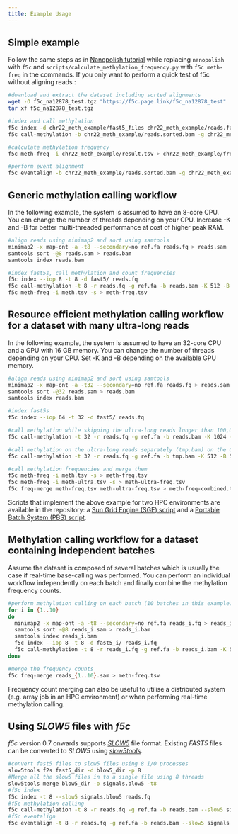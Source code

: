 ```yaml
---
title: Example Usage
---
```


## Simple example 

Follow the same steps as in [Nanopolish tutorial](https://nanopolish.readthedocs.io/en/latest/quickstart_call_methylation.html) while replacing `nanopolish` with `f5c` and `scripts/calculate_methylation_frequency.py` with `f5c meth-freq` in the commands. If you only want to perform a quick test of f5c without aligning reads :
```sh
#download and extract the dataset including sorted alignments
wget -O f5c_na12878_test.tgz "https://f5c.page.link/f5c_na12878_test"
tar xf f5c_na12878_test.tgz

#index and call methylation
f5c index -d chr22_meth_example/fast5_files chr22_meth_example/reads.fastq
f5c call-methylation -b chr22_meth_example/reads.sorted.bam -g chr22_meth_example/humangenome.fa -r chr22_meth_example/reads.fastq > chr22_meth_example/result.tsv

#calculate methylation frequency
f5c meth-freq -i chr22_meth_example/result.tsv > chr22_meth_example/freq.tsv

#perform event alignment
f5c eventalign -b chr22_meth_example/reads.sorted.bam -g chr22_meth_example/humangenome.fa -r chr22_meth_example/reads.fastq > chr22_meth_example/events.tsv
```

## Generic methylation calling workflow

In the following example, the system is assumed to have an 8-core CPU. You can change the number of threads depending on your CPU. Increase -K and -B for better multi-threaded performance at cost of higher peak RAM.

```sh
#align reads using minimap2 and sort using samtools
minimap2 -x map-ont -a -t8 --secondary=no ref.fa reads.fq > reads.sam
samtools sort -@8 reads.sam > reads.bam
samtools index reads.bam

#index fast5s, call methylation and count frequencies
f5c index --iop 8 -t 8 -d fast5/ reads.fq 
f5c call-methylation -t 8 -r reads.fq -g ref.fa -b reads.bam -K 512 -B 2M > meth.tsv
f5c meth-freq -i meth.tsv -s > meth-freq.tsv
```

## Resource efficient methylation calling workflow for a dataset with many ultra-long reads

In the following example, the system is assumed to have an 32-core CPU and a GPU with 16 GB memory. You can change the number of threads depending on your CPU. Set -K and -B depending on the available GPU memory. 

```sh
#align reads using minimap2 and sort using samtools
minimap2 -x map-ont -a -t32 --secondary=no ref.fa reads.fq > reads.sam
samtools sort -@32 reads.sam > reads.bam
samtools index reads.bam

#index fast5s
f5c index --iop 64 -t 32 -d fast5/ reads.fq

#call methylation while skipping the ultra-long reads longer than 100,000 and writing those entries to tmp.bam
f5c call-methylation -t 32 -r reads.fq -g ref.fa -b reads.bam -K 1024 -B 10M --skip-ultra tmp.bam --ultra-thresh 100000 > meth.tsv

#call methylation on the ultra-long reads separately (tmp.bam) on the CPU with a lower batch size to cap the peak RAM
f5c call-methylation -t 32 -r reads.fq -g ref.fa -b tmp.bam -K 512 -B 5M --disable-cuda=yes > meth-ultra.tsv

#call methylation frequencies and merge them
f5c meth-freq -i meth.tsv -s > meth-freq.tsv
f5c meth-freq -i meth-ultra.tsv -s > meth-ultra-freq.tsv
f5c freq-merge meth-freq.tsv meth-ultra-freq.tsv > meth-freq-combined.tsv
```

Scripts that implement the above example for two HPC environments are available in the repository:  a [Sun Grid Engine (SGE) script](https://github.com/hasindu2008/f5c/blob/master/scripts/pipelines/methcall-ultra-pipeline.sge.sh) and a 
[Portable Batch System (PBS) script](https://github.com/hasindu2008/f5c/blob/master/scripts/pipelines/methcall-ultra-pipeline.pbs.sh).

## Methylation calling workflow for a dataset containing independent batches

Assume the dataset is composed of several batches which is usually the case if real-time base-calling was performed. You can perform an individual workflow independently on each batch and finally combine the methylation frequency counts. 


```bash
#perform methylation calling on each batch (10 batches in this example)
for i in {1..10}
do
  minimap2 -x map-ont -a -t8 --secondary=no ref.fa reads_i.fq > reads_i.sam
  samtools sort -@8 reads_i.sam > reads_i.bam
  samtools index reads_i.bam
  f5c index --iop 8 -t 8 -d fast5_i/ reads_i.fq 
  f5c call-methylation -t 8 -r reads_i.fq -g ref.fa -b reads_i.bam -K 512 -B 2M > meth_i.tsv
done

#merge the frequency counts
f5c freq-merge reads_{1..10}.sam > meth-freq.tsv
```

Frequency count merging can also be useful to utilise a distributed system (e.g. array job in an HPC environment) or when performing real-time methylation calling.

## Using *SLOW5* files with *f5c*

*f5c* version 0.7 onwards supports [*SLOW5*](https://www.biorxiv.org/content/10.1101/2021.06.29.450255v1) file format. Existing *FAST5* files can be converted to *SLOW5* using [*slow5tools*](https://github.com/hasindu2008/slow5tools).

```bash
#convert fast5 files to slow5 files using 8 I/O processes
slow5tools f2s fast5_dir -d blow5_dir -p 8
#Merge all the slow5 files in to a single file using 8 threads
slow5tools merge blow5_dir -o signals.blow5 -t8
#f5c index
f5c index -t 8 --slow5 signals.blow5 reads.fq
#f5c methylation calling
f5c call-methylation -t 8 -r reads.fq -g ref.fa -b reads.bam --slow5 signals.blow5 > meth.tsv
#f5c eventalign
f5c eventalign -t 8 -r reads.fq -g ref.fa -b reads.bam --slow5 signals.blow5 > meth.tsv
```
